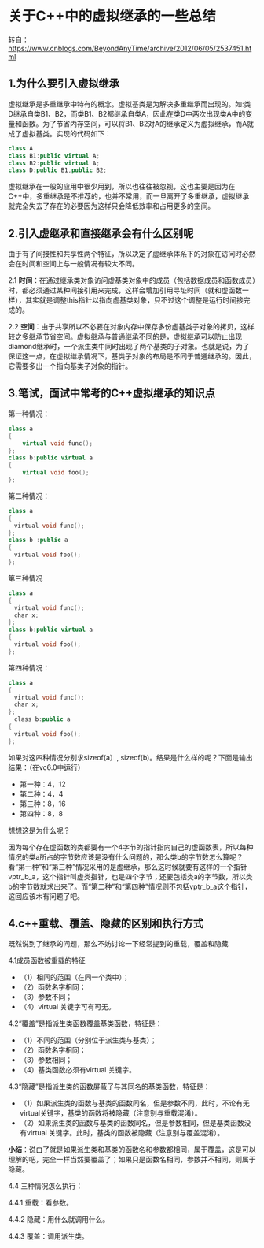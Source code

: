 # 关于C++中的虚拟继承的一些总结

转自： <https://www.cnblogs.com/BeyondAnyTime/archive/2012/06/05/2537451.html>

## 1.为什么要引入虚拟继承

虚拟继承是多重继承中特有的概念。虚拟基类是为解决多重继承而出现的。如:类D继承自类B1、B2，而类B1、B2都继承自类A，因此在类D中两次出现类A中的变量和函数。为了节省内存空间，可以将B1、B2对A的继承定义为虚拟继承，而A就成了虚拟基类。实现的代码如下：

```cpp
class A
class B1:public virtual A;
class B2:public virtual A;
class D:public B1,public B2;
```

虚拟继承在一般的应用中很少用到，所以也往往被忽视，这也主要是因为在C++中，多重继承是不推荐的，也并不常用，而一旦离开了多重继承，虚拟继承就完全失去了存在的必要因为这样只会降低效率和占用更多的空间。

## 2.引入虚继承和直接继承会有什么区别呢

由于有了间接性和共享性两个特征，所以决定了虚继承体系下的对象在访问时必然会在时间和空间上与一般情况有较大不同。

2.1 **时间**：在通过继承类对象访问虚基类对象中的成员（包括数据成员和函数成员）时，都必须通过某种间接引用来完成，这样会增加引用寻址时间（就和虚函数一样），其实就是调整this指针以指向虚基类对象，只不过这个调整是运行时间接完成的。

2.2 **空间**：由于共享所以不必要在对象内存中保存多份虚基类子对象的拷贝，这样较之多继承节省空间。虚拟继承与普通继承不同的是，虚拟继承可以防止出现diamond继承时，一个派生类中同时出现了两个基类的子对象。也就是说，为了保证这一点，在虚拟继承情况下，基类子对象的布局是不同于普通继承的。因此，它需要多出一个指向基类子对象的指针。

## 3.笔试，面试中常考的C++虚拟继承的知识点

第一种情况：

```cpp
class a
{
    virtual void func();　　
};
class b:public virtual a　　
{
    virtual void foo();　　
};
```

第二种情况：

```cpp
class a
{
　virtual void func();
};
class b :public a
{
　virtual void foo();
};
```

第三种情况

```cpp
class a
{
　virtual void func();
　char x;
};
class b:public virtual a
{
　virtual void foo();
};
```

第四种情况：

```cpp　　
class a
{
　virtual void func();
　char x;
};
　class b:public a
{
　virtual void foo();
};
```

如果对这四种情况分别求sizeof(a）,  sizeof(b)。结果是什么样的呢？下面是输出结果：（在vc6.0中运行）

- 第一种：4，12
- 第二种：4，4
- 第三种：8，16
- 第四种：8，8

想想这是为什么呢？

因为每个存在虚函数的类都要有一个4字节的指针指向自己的虚函数表，所以每种情况的类a所占的字节数应该是没有什么问题的，那么类b的字节数怎么算呢？看“第一种”和“第三种”情况采用的是虚继承，那么这时候就要有这样的一个指针vptr_b_a，这个指针叫虚类指针，也是四个字节；还要包括类a的字节数，所以类b的字节数就求出来了。而“第二种”和“第四种”情况则不包括vptr_b_a这个指针，这回应该木有问题了吧。

## 4.c++重载、覆盖、隐藏的区别和执行方式

既然说到了继承的问题，那么不妨讨论一下经常提到的重载，覆盖和隐藏

4.1成员函数被重载的特征

- （1）相同的范围（在同一个类中）；
- （2）函数名字相同；
- （3）参数不同；
- （4）virtual 关键字可有可无。

4.2“覆盖”是指派生类函数覆盖基类函数，特征是：

- （1）不同的范围（分别位于派生类与基类）；
- （2）函数名字相同；
- （3）参数相同；
- （4）基类函数必须有virtual 关键字。

4.3“隐藏”是指派生类的函数屏蔽了与其同名的基类函数，特征是：

- （1）如果派生类的函数与基类的函数同名，但是参数不同，此时，不论有无virtual关键字，基类的函数将被隐藏（注意别与重载混淆）。
- （2）如果派生类的函数与基类的函数同名，但是参数相同，但是基类函数没有virtual 关键字。此时，基类的函数被隐藏（注意别与覆盖混淆）。

**小结**：说白了就是如果派生类和基类的函数名和参数都相同，属于覆盖，这是可以理解的吧，完全一样当然要覆盖了；如果只是函数名相同，参数并不相同，则属于隐藏。

4.4 三种情况怎么执行：

4.4.1 重载：看参数。

4.4.2 隐藏：用什么就调用什么。

4.4.3 覆盖：调用派生类。